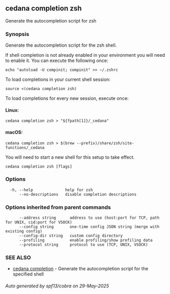 ## cedana completion zsh

Generate the autocompletion script for zsh

### Synopsis

Generate the autocompletion script for the zsh shell.

If shell completion is not already enabled in your environment you will need
to enable it.  You can execute the following once:

	echo "autoload -U compinit; compinit" >> ~/.zshrc

To load completions in your current shell session:

	source <(cedana completion zsh)

To load completions for every new session, execute once:

#### Linux:

	cedana completion zsh > "${fpath[1]}/_cedana"

#### macOS:

	cedana completion zsh > $(brew --prefix)/share/zsh/site-functions/_cedana

You will need to start a new shell for this setup to take effect.


```
cedana completion zsh [flags]
```

### Options

```
  -h, --help              help for zsh
      --no-descriptions   disable completion descriptions
```

### Options inherited from parent commands

```
      --address string      address to use (host:port for TCP, path for UNIX, cid:port for VSOCK)
      --config string       one-time config JSON string (merge with existing config)
      --config-dir string   custom config directory
      --profiling           enable profiling/show profiling data
      --protocol string     protocol to use (TCP, UNIX, VSOCK)
```

### SEE ALSO

* [cedana completion](cedana_completion.md)	 - Generate the autocompletion script for the specified shell

###### Auto generated by spf13/cobra on 29-May-2025
